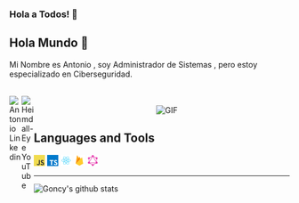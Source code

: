 ### Hola a Todos! 👋

## Hola Mundo 👋 
Mi Nombre es Antonio , soy Administrador de Sistemas , pero estoy especializado en Ciberseguridad.

<br/>

<a href="https://www.linkedin.com/in/antonio-gallego-lópez-14047b1bb">
<img align="left" alt="Antonio Linkedin" width="22px" src="https://icongr.am/fontawesome/linkedin.svg?size=128&color=70c8ff" />
</a>
<a href="https://www.youtube.com/channel/UCtQZyAY6FQhPU4SFJU3vs5Q">
<img align="left" alt="Heimdall-Eye YouTube" width="22px" src="https://icongr.am/fontawesome/youtube.svg?size=128&color=70c8ff" />
</a>

<br />

<img align="right" alt="GIF" src="./assets/banner.jpg" width="240px" />

<br />


## Languages and Tools
<code><img height="20" src="https://raw.githubusercontent.com/github/explore/80688e429a7d4ef2fca1e82350fe8e3517d3494d/topics/javascript/javascript.png"></code>
<code><img height="20" src="https://raw.githubusercontent.com/github/explore/80688e429a7d4ef2fca1e82350fe8e3517d3494d/topics/typescript/typescript.png"></code>
<code><img height="20" src="https://raw.githubusercontent.com/github/explore/80688e429a7d4ef2fca1e82350fe8e3517d3494d/topics/react/react.png"></code>
<code><img height="20" src="https://raw.githubusercontent.com/github/explore/80688e429a7d4ef2fca1e82350fe8e3517d3494d/topics/firebase/firebase.png"></code>
<code><img height="20" src="https://raw.githubusercontent.com/github/explore/80688e429a7d4ef2fca1e82350fe8e3517d3494d/topics/graphql/graphql.png"></code>

---

![Goncy's github stats](https://github-readme-stats.vercel.app/api?username=goncy&show_icons=true&hide_border=true)
